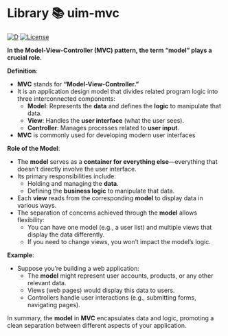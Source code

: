 # Library 📚 uim-mvc

[![D](https://github.com/UIMSolutions/uim/actions/workflows/uim-mvc.yml/badge.svg)](https://github.com/UIMSolutions/uim/actions/workflows/uim-mvc.yml) [![License](https://img.shields.io/badge/License-Apache_2.0-blue.svg)](https://opensource.org/licenses/Apache-2.0)

**In the **Model-View-Controller (MVC)** pattern, the term **“model”** plays a crucial role.**

**Definition**:

- **MVC** stands for **“Model-View-Controller.”**
- It is an application design model that divides related program logic into three interconnected components:
  - **Model**: Represents the **data** and defines the **logic** to manipulate that data.
  - **View**: Handles the **user interface** (what the user sees).
  - **Controller**: Manages processes related to **user input**.
- **MVC** is commonly used for developing modern user interfaces

**Role of the Model**:

- The **model** serves as a **container for everything else**—everything that doesn’t directly involve the user interface.
- Its primary responsibilities include:
  - Holding and managing the **data**.
  - Defining the **business logic** to manipulate that data.
- Each **view** reads from the corresponding **model** to display data in various ways.
- The separation of concerns achieved through the **model** allows flexibility:
  - You can have one model (e.g., a user list) and multiple views that display the data differently.
  - If you need to change views, you won’t impact the model’s logic.

**Example**:

- Suppose you’re building a web application:
  - The **model** might represent user accounts, products, or any other relevant data.
  - Views (web pages) would display this data to users.
  - Controllers handle user interactions (e.g., submitting forms, navigating pages).

In summary, the **model** in **MVC** encapsulates data and logic, promoting a clean separation between different aspects of your application.
